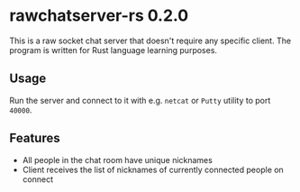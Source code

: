 # rawchatserver-rs 0.2.0

This is a raw socket chat server that doesn't require any specific client.
The program is written for Rust language learning purposes.

## Usage

Run the server and connect to it with e.g. `netcat` or `Putty` utility to
port `40000`.

## Features

* All people in the chat room have unique nicknames
* Client receives the list of nicknames of currently connected people
  on connect
